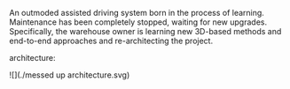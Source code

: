 An outmoded assisted driving system born in the process of learning. Maintenance has been completely stopped, waiting for new upgrades. Specifically, the warehouse owner is learning new 3D-based methods and end-to-end approaches and re-architecting the project.

architecture:

![](./messed up architecture.svg)
